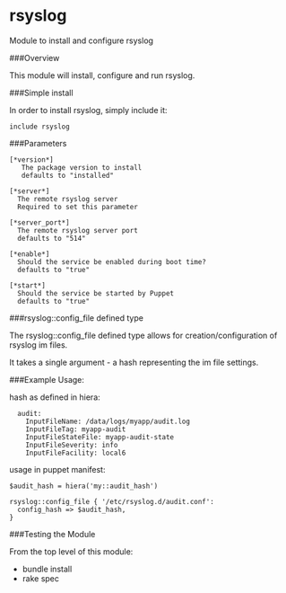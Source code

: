 rsyslog
=======

Module to install and configure rsyslog


###Overview

This module will install, configure and run rsyslog.

###Simple install

In order to install rsyslog, simply include it:

```include rsyslog```

###Parameters

```
[*version*]
   The package version to install
   defaults to "installed"

[*server*]
  The remote rsyslog server
  Required to set this parameter

[*server_port*]
  The remote rsyslog server port
  defaults to "514"

[*enable*]
  Should the service be enabled during boot time?
  defaults to "true"

[*start*]
  Should the service be started by Puppet
  defaults to "true"
```

###rsyslog::config_file defined type

The rsyslog::config_file defined type allows for creation/configuration of 
rsyslog im files.

It takes a single argument - a hash representing the im file settings.

###Example Usage:

hash as defined in hiera:

```
  audit:
    InputFileName: /data/logs/myapp/audit.log
    InputFileTag: myapp-audit
    InputFileStateFile: myapp-audit-state
    InputFileSeverity: info
    InputFileFacility: local6
```

usage in puppet manifest:

```
$audit_hash = hiera('my::audit_hash')

rsyslog::config_file { '/etc/rsyslog.d/audit.conf':
  config_hash => $audit_hash,
}
```
###Testing the Module

From the top level of this module:
* bundle install
* rake spec
